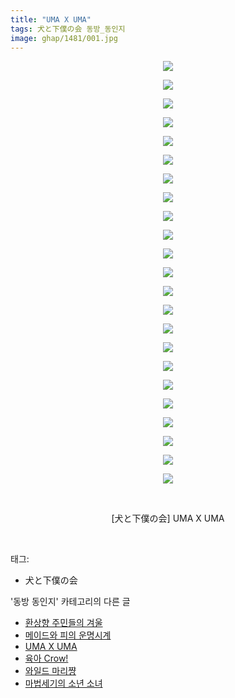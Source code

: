 ```yaml
---
title: "UMA X UMA"
tags: 犬と下僕の会 동방_동인지
image: ghap/1481/001.jpg
---
```

<div class="article">
<p style="text-align: center; clear: none; float: none;"><img src="{{ site.nasurl }}/ghap/1481/001.jpg"/></p>
<p style="text-align: center; clear: none; float: none;"><img src="{{ site.nasurl }}/ghap/1481/002.jpg"/></p>
<p style="text-align: center; clear: none; float: none;"><img src="{{ site.nasurl }}/ghap/1481/003.jpg"/></p>
<p style="text-align: center; clear: none; float: none;"><img src="{{ site.nasurl }}/ghap/1481/004.jpg"/></p>
<p style="text-align: center; clear: none; float: none;"><img src="{{ site.nasurl }}/ghap/1481/005.jpg"/></p>
<p style="text-align: center; clear: none; float: none;"><img src="{{ site.nasurl }}/ghap/1481/006.jpg"/></p>
<p style="text-align: center; clear: none; float: none;"><img src="{{ site.nasurl }}/ghap/1481/007.jpg"/></p>
<p style="text-align: center; clear: none; float: none;"><img src="{{ site.nasurl }}/ghap/1481/008.jpg"/></p>
<p style="text-align: center; clear: none; float: none;"><img src="{{ site.nasurl }}/ghap/1481/009.jpg"/></p>
<p style="text-align: center; clear: none; float: none;"><img src="{{ site.nasurl }}/ghap/1481/010.jpg"/></p>
<p style="text-align: center; clear: none; float: none;"><img src="{{ site.nasurl }}/ghap/1481/011.jpg"/></p>
<p style="text-align: center; clear: none; float: none;"><img src="{{ site.nasurl }}/ghap/1481/012.jpg"/></p>
<p style="text-align: center; clear: none; float: none;"><img src="{{ site.nasurl }}/ghap/1481/013.jpg"/></p>
<p style="text-align: center; clear: none; float: none;"><img src="{{ site.nasurl }}/ghap/1481/014.jpg"/></p>
<p style="text-align: center; clear: none; float: none;"><img src="{{ site.nasurl }}/ghap/1481/015.jpg"/></p>
<p style="text-align: center; clear: none; float: none;"><img src="{{ site.nasurl }}/ghap/1481/016.jpg"/></p>
<p style="text-align: center; clear: none; float: none;"><img src="{{ site.nasurl }}/ghap/1481/017.jpg"/></p>
<p style="text-align: center; clear: none; float: none;"><img src="{{ site.nasurl }}/ghap/1481/018.jpg"/></p>
<p style="text-align: center; clear: none; float: none;"><img src="{{ site.nasurl }}/ghap/1481/019.jpg"/></p>
<p style="text-align: center; clear: none; float: none;"><img src="{{ site.nasurl }}/ghap/1481/020.jpg"/></p>
<p style="text-align: center; clear: none; float: none;"><img src="{{ site.nasurl }}/ghap/1481/021.jpg"/></p>
<p style="text-align: center; clear: none; float: none;"><img src="{{ site.nasurl }}/ghap/1481/022.jpg"/></p>
<p style="text-align: center; clear: none; float: none;"><img src="{{ site.nasurl }}/ghap/1481/023.jpg"/></p>
<p style="text-align: center; clear: none; float: none;"><br/></p>
<p style="text-align: center; clear: none; float: none;">[犬と下僕の会] UMA X UMA</p>
<p><br/></p>
</div><div class="tagTrail">
<p>태그: </p>
<ul>
<li>犬と下僕の会</li>
</ul>
</div><div class="another">
<p>'동방 동인지' 카테고리의 다른 글</p>
<ul>
<li><a href="/2016-08-11-ghap_1483">환상향 주민들의 겨울</a></li>
<li><a href="/2016-08-11-ghap_1482">메이드와 피의 운명시계</a></li>
<li><a href="/2016-08-11-ghap_1481">UMA X UMA</a></li>
<li><a href="/2016-08-11-ghap_1479">육아 Crow!</a></li>
<li><a href="/2016-08-11-ghap_1478">와일드 마리쨩</a></li>
<li><a href="/2016-08-11-ghap_1476">마법세기의 소년 소녀</a></li>
</ul>
</div><div class="cb_module cb_fluid">
<div class="cb_wrt cb_profile">
</div><!-- commentList close -->
</div>
<br/>
<p id="refer"></p>
<br/>
